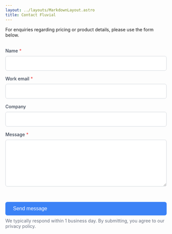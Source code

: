 ```yaml
---
layout: ../layouts/MarkdownLayout.astro
title: Contact Fluvial
---
```


For enquiries regarding pricing or product details, please use the form below.

<style>
.contact-form { 
  display: grid; 
  gap: 1rem; 
  max-width: 600px; 
  margin-top: 2rem;
}

.contact-form label { 
  display: grid;
  gap: 0.5rem; 
  font-weight: 500;
  color: #374151;
}

.contact-form .label-text {
  display: flex;
  align-items: center;
  gap: 0.25rem;
}

.contact-form input[type="text"],
.contact-form input[type="email"],
.contact-form textarea {
  padding: 0.75rem;
  border: 1px solid #d1d5db;
  border-radius: 0.375rem;
  background: #ffffff;
  color: #111827;
  font-size: 1rem;
  font-family: inherit;
  transition: border-color 0.15s, box-shadow 0.15s;
}

.contact-form input:focus,
.contact-form textarea:focus {
  outline: none;
  border-color: #3b82f6;
  box-shadow: 0 0 0 3px rgba(59, 130, 246, 0.1);
}

.contact-form textarea { 
  resize: vertical;
  min-height: 120px;
}

.contact-form .honeypot {
  position: absolute;
  left: -10000px;
  top: auto;
  width: 1px;
  height: 1px;
  overflow: hidden;
}

.contact-form button[type="submit"] {
  padding: 0.75rem 1.5rem;
  border: none;
  border-radius: 0.375rem;
  background: #3b82f6;
  color: #ffffff;
  font-size: 1rem;
  font-weight: 500;
  cursor: pointer;
  transition: background-color 0.15s;
  align-self: start;
  display: inline-flex;
  align-items: center;
  gap: 0.5rem;
}

.contact-form button[type="submit"]:hover {
  background: #2563eb;
}

.contact-form button[type="submit"]:disabled {
  opacity: 0.7;
  cursor: not-allowed;
}

.contact-form .btn-spinner {
  width: 16px;
  height: 16px;
  border: 2px solid rgba(255,255,255,0.3);
  border-top-color: #ffffff;
  border-radius: 50%;
  display: none;
  animation: spin 0.6s linear infinite;
}

.contact-form button[type="submit"]:disabled .btn-spinner {
  display: inline-block;
}

@keyframes spin {
  to { transform: rotate(360deg); }
}

.contact-form .form-notice {
  font-size: 0.875rem;
  color: #6b7280;
  margin-top: -0.5rem;
}

.cf-turnstile {
  margin: 0.5rem 0;
}
</style>

<form action="/api/contact" method="POST" class="contact-form" onsubmit="handleSubmit(this); return true;">
  <label>
    <span class="label-text">
      Name <span style="color: #ef4444;">*</span>
    </span>
    <input type="text" name="name" autocomplete="name" required>
  </label>

  <label>
    <span class="label-text">
      Work email <span style="color: #ef4444;">*</span>
    </span>
    <input type="email" name="email" autocomplete="email" required>
  </label>

  <label>
    Company
    <input type="text" name="company" autocomplete="organization">
  </label>

  <label>
    <span class="label-text">
      Message <span style="color: #ef4444;">*</span>
    </span>
    <textarea name="message" rows="6" required></textarea>
  </label>

  <!-- Honeypot field: leave empty -->
  <input type="text" name="website" class="honeypot" tabindex="-1" autocomplete="off" aria-hidden="true">

  <!-- Cloudflare Turnstile widget -->
  <!-- Replace with your actual Turnstile site key -->
  <div class="cf-turnstile" data-sitekey="0x4AAAAAAB7VZp5GC8OufIcA"></div>

  <button type="submit" aria-live="polite">
    <span class="btn-spinner" aria-hidden="true"></span>
    <span class="btn-label">Send message</span>
  </button>

  <p class="form-notice">
    We typically respond within 1 business day. By submitting, you agree to our privacy policy.
  </p>
</form>

<script is:inline>
function handleSubmit(form) {
  const btn = form.querySelector('button[type="submit"]');
  const label = btn?.querySelector('.btn-label');
  
  if (btn) {
    btn.disabled = true;
    btn.setAttribute('aria-busy', 'true');
  }
  
  if (label) {
    label.textContent = 'Sending…';
  }
  
  return true;
}
</script>

<script src="https://challenges.cloudflare.com/turnstile/v0/api.js" async defer></script>